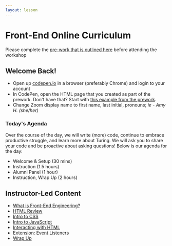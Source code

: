 ```yaml
---
layout: lesson
---
```


# Front-End Online Curriculum

Please complete the [pre-work that is outlined here](./pre-work) before attending the workshop

## Welcome Back!

- Open up <a target="blank" href="http://codepen.io/">codepen.io</a> in a browser (preferably Chrome) and login to your account
- In CodePen, open the HTML page that you created as part of the prework. Don't have that? Start with <a href="https://codepen.io/turing-trycoding/pen/PozeOPQ?editors=1010" target="blank">this example from the prework</a>. 
- Change Zoom display name to first name, last initial, pronouns; _ie - Amy H. (she/her)_

### Today's Agenda

Over the course of the day, we will write (more) code, continue to embrace productive struggle, and learn more about Turing.  We will ask you to share your code and be proactive about asking questions! Below is our agenda for the day:

- Welcome & Setup (30 mins)
- Instruction (1.5 hours)
- Alumni Panel (1 hour) 
- Instruction, Wrap Up (2 hours)

## Instructor-Led Content

- [What is Front-End Engineering?](./what-is-fee)
- [HTML Review](./html-review)
- [Intro to CSS](./intro-to-css)
- [Intro to JavaScript](./intro-to-js)
- [Interacting with HTML](./interacting-with-html)
- [Extension: Event Listeners](./event-listeners)
- [Wrap Up](./wrap-up)